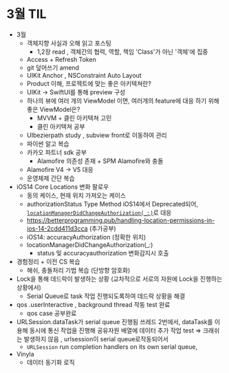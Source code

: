 # 3월 TIL

* 3월
  * 객체지향 사실과 오해 읽고 포스팅
    * 1,2장 read , 객체간의 협력, 역할, 책임 'Class'가 아닌 '객체'에 집중
  * Access + Refresh Token
  * git 덮어쓰기 amend
  * UIKit Anchor , NSConstraint Auto Layout
  * Product 이해, 프로젝트에 맞는 좋은 아키텍쳐란?
  * UIKit -> SwiftUI를 통해 preview 구성
  * 하나의 뷰에 여러 개의 ViewModel 이면, 여러개의 feature에 대응 하기 위해 좋은 ViewModel은?
    * MVVM + 클린 아키텍쳐 고민
    * 클린 아키텍쳐 공부
  * UIbezierpath study , subview front로 이동하여 관리
  * 파이썬 알고 복습
  * 카카오 파트너 sdk 공부
    * Alamofire 의존성 존재 + SPM Alamofire와 충돌
  * Alamofire V4 -> V5 대응
  * 운영체제 간단 복습
* iOS14 Core Locations 변화 팔로우
  * 동의 케이스, 현재 위치 가져오는 케이스
  * authorizationStatus Type Method iOS14에서 Deprecated되어,  [`locationManagerDidChangeAuthorization(_:)`](https://developer.apple.com/documentation/corelocation/cllocationmanagerdelegate/3563956-locationmanagerdidchangeauthoriz)로 대응
  * https://betterprogramming.pub/handling-location-permissions-in-ios-14-2cdd411d3cca (추가공부)
  * iOS14: accuracyAuthorization (정확한 위치)
  * locationManagerDidChangeAuthorization(_:)
    * status 및 accuracyauthorization 변화감지시 호출
* 경험정리 + 이전 CS 복습
  * 해쉬, 충돌처리 기법 복습 (단방향 암호화)
* Lock을 통해 데드락이 발생하는 상황 (교차적으로 서로의 자원에 Lock을 진행하는 상황에서)
  * Serial Queue로 task 작업 진행되도록하여 데드락 상황을 해결
* qos .userInteractive , background thread 작동 test 완료
  * qos case 공부완료
* URLSession.dataTask가 serial queue 진행됨 쓰레드 2번에서, dataTask를 이용해 동시에 통신 작업을 진행해 공유자원 배열에 데이터 추가 작업 test => 크래쉬는 발생하지 않음 , urlsession이 serial queue로작동되어서
  * `URLSession` run completion handlers on its own serial queue,
* Vinyla
  * 데이터 동기화 로직
